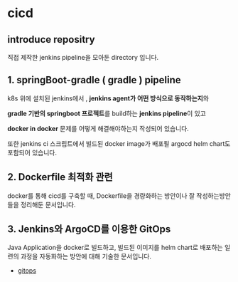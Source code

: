 # cicd
## introduce repositry
직접 제작한 jenkins pipeline을 모아둔 directory 입니다.

## 1. springBoot-gradle ( gradle ) pipeline
k8s 위에 설치된 jenkins에서 , **jenkins agent가 어떤 방식으로 동작하는지**와

**gradle 기반의 springboot 프로젝트**를 build하는 **jenkins pipeline**이 있고

**docker in docker** 문제를 어떻게 해결해야하는지 작성되어 있습니다.

또한 jenkins ci 스크립트에서 빌드된 docker image가 배포될 argocd helm chart도 포함되어 있습니다.

## 2. Dockerfile 최적화 관련
docker를 통해 cicd를 구축할 때, Dockerfile을 경량화하는 방안이나 잘 작성하는방안들을 정리해둔 문서입니다.

## 3. Jenkins와 ArgoCD를 이용한 GitOps
Java Application을 docker로 빌드하고, 빌드된 이미지를 helm chart로 배포하는 일련의 과정을 자동화하는 방안에 대해 기술한 문서입니다.
- [gitops](./jenkins_argocd_cicdworkload/)